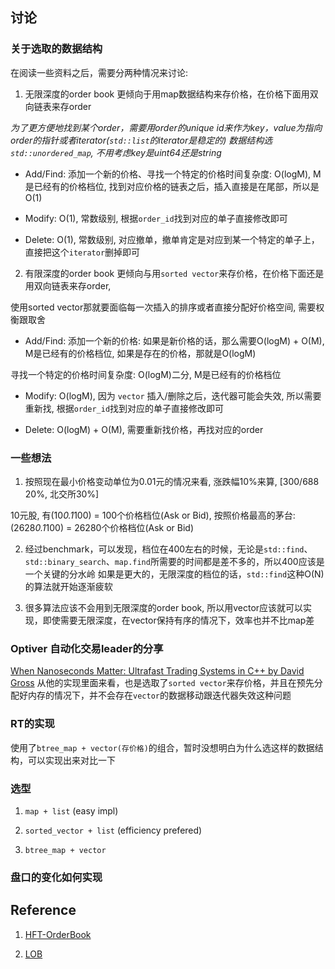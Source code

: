 ## 讨论

### 关于选取的数据结构
在阅读一些资料之后，需要分两种情况来讨论:

1. 无限深度的order book
更倾向于用map数据结构来存价格，在价格下面用双向链表来存order

*为了更方便地找到某个order，需要用order的unique id来作为key，value为指向order的指针或者iterator(`std::list`的iterator是稳定的)*
*数据结构选`std::unordered_map`, 不用考虑key是uint64还是string*

- Add/Find: 添加一个新的价格、寻找一个特定的价格时间复杂度: O(logM), M是已经有的价格档位, 找到对应价格的链表之后，插入直接是在尾部，所以是O(1)

- Modify: O(1), 常数级别, 根据`order_id`找到对应的单子直接修改即可

- Delete: O(1), 常数级别, 对应撤单，撤单肯定是对应到某一个特定的单子上，直接把这个`iterator`删掉即可

2. 有限深度的order book
更倾向与用`sorted vector`来存价格，在价格下面还是用双向链表来存order,

使用sorted vector那就要面临每一次插入的排序或者直接分配好价格空间, 需要权衡跟取舍

- Add/Find: 
添加一个新的价格: 如果是新价格的话，那么需要O(logM) + O(M), M是已经有的价格档位, 如果是存在的价格，那就是O(logM)

寻找一个特定的价格时间复杂度: O(logM)二分, M是已经有的价格档位

- Modify: O(logM), 因为 `vector` 插入/删除之后，迭代器可能会失效, 所以需要重新找, 根据`order_id`找到对应的单子直接修改即可

- Delete: O(logM) + O(M), 需要重新找价格，再找对应的order

### 一些想法
1. 按照现在最小价格变动单位为0.01元的情况来看, 涨跌幅10%来算, [300/688 20%, 北交所30%]

10元股, 有(10*0.1*100) = 100个价格档位(Ask or Bid), 按照价格最高的茅台:(2628*0.1*100) = 26280个价格档位(Ask or Bid)

2. 经过benchmark，可以发现，档位在400左右的时候，无论是`std::find`、`std::binary_search`、`map.find`所需要的时间都是差不多的，所以400应该是一个关键的分水岭
如果是更大的，无限深度的档位的话，`std::find`这种O(N)的算法就开始逐渐疲软

3. 很多算法应该不会用到无限深度的order book, 所以用vector应该就可以实现，即使需要无限深度，在vector保持有序的情况下，效率也并不比map差

### Optiver 自动化交易leader的分享
[When Nanoseconds Matter: Ultrafast Trading Systems in C++ by David Gross](https://github.com/CppCon/CppCon2024)
从他的实现里面来看，也是选取了`sorted vector`来存价格，并且在预先分配好内存的情况下，并不会存在`vector`的数据移动跟迭代器失效这种问题

### RT的实现
使用了`btree_map + vector(存价格)`的组合，暂时没想明白为什么选这样的数据结构，可以实现出来对比一下

### 选型
1. `map + list` (easy impl)

2. `sorted_vector + list` (efficiency prefered)

3. `btree_map + vector`

### 盘口的变化如何实现



## Reference
1. [HFT-OrderBook](https://github.com/Crypto-toolbox/HFT-Orderbook)

2. [LOB](https://web.archive.org/web/20110219163448/http://howtohft.wordpress.com/2011/02/15/how-to-build-a-fast-limit-order-book/)
